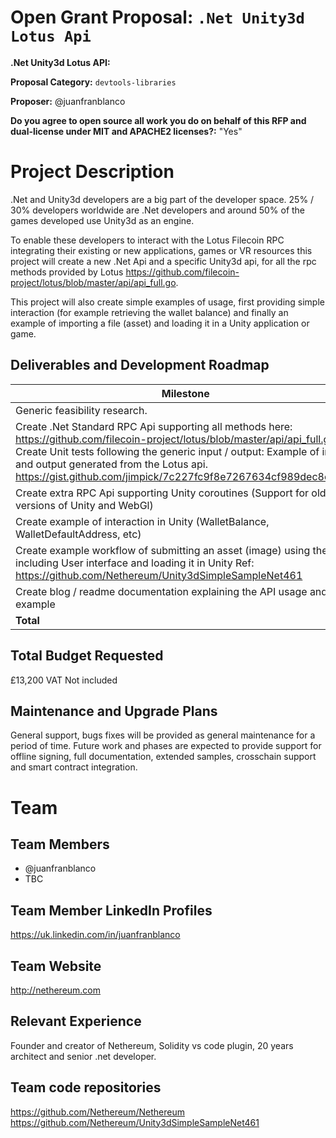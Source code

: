 
# Open Grant Proposal: `.Net Unity3d Lotus Api`

**.Net Unity3d Lotus API:**

**Proposal Category:** `devtools-libraries`

**Proposer:** @juanfranblanco

**Do you agree to open source all work you do on behalf of this RFP and dual-license under MIT and APACHE2 licenses?:** "Yes"

# Project Description

.Net and Unity3d developers are a big part of the developer space. 25% / 30%  developers worldwide are .Net developers and around 50% of the games developed use Unity3d as an engine.

To enable these developers to interact with the Lotus Filecoin RPC integrating their existing or new applications, games or VR resources this project will create a new .Net Api and a specific Unity3d api, for all the rpc methods provided by Lotus https://github.com/filecoin-project/lotus/blob/master/api/api_full.go.

This project will also create simple examples of usage, first providing simple interaction (for example retrieving the wallet balance) and finally an example of importing a file (asset) and loading it in a Unity application or game.

## Deliverables and Development Roadmap

Milestone | Hours | Cost
--- | --- | ---
 Generic feasibility research. | 16 | £960
Create .Net Standard RPC Api supporting all methods here: https://github.com/filecoin-project/lotus/blob/master/api/api_full.go Create Unit tests following the generic input / output: Example of input and output generated from the Lotus api. https://gist.github.com/jimpick/7c227fc9f8e7267634cf989dec8c0323 | 80 | £4,800
Create extra RPC Api supporting Unity coroutines (Support for older versions of Unity and WebGl) | 40 | £2,400
 Create example of interaction in Unity (WalletBalance, WalletDefaultAddress, etc) | 24 | £1440
 | Create example workflow of submitting an asset (image) using the API, including User interface and loading it in Unity Ref: https://github.com/Nethereum/Unity3dSimpleSampleNet461 | 40 | £2,400
| Create blog / readme documentation explaining the API usage and example | 20 |  £1200
**Total** |  | 	**£13,200.00**

## Total Budget Requested

£13,200 VAT Not included

## Maintenance and Upgrade Plans

General support, bugs fixes will be provided as general maintenance for a period of time. Future work and phases are expected to provide support for offline signing, full documentation, extended samples, crosschain support and smart contract integration.

# Team

## Team Members

- @juanfranblanco
- TBC

## Team Member LinkedIn Profiles

https://uk.linkedin.com/in/juanfranblanco

## Team Website
http://nethereum.com
## Relevant Experience

Founder and creator of Nethereum, Solidity vs code plugin, 20 years architect and senior .net developer.

## Team code repositories

https://github.com/Nethereum/Nethereum
https://github.com/Nethereum/Unity3dSimpleSampleNet461

